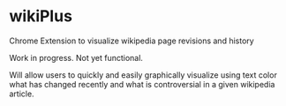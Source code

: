 # wikiPlus
Chrome Extension to visualize wikipedia page revisions and history

Work in progress. Not yet functional.

Will allow users to quickly and easily graphically visualize using text color what has changed recently and what is controversial in a given wikipedia article.
